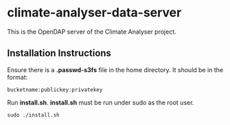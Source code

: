 climate-analyser-data-server
============================

This is the OpenDAP server of the Climate Analyser project.

Installation Instructions
-------------------------

Ensure there is a **.passwd-s3fs** file in the home directory. It should
be in the format:

    bucketname:publickey:privatekey

Run **install.sh**. **install.sh** must be run under sudo as the root user.

    sudo ./install.sh
